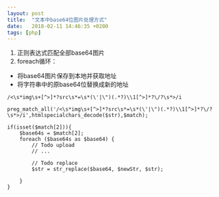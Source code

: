 ```yaml
---
layout: post
title:  "文本中base64位图片处理方式"
date:   2018-02-11 14:46:35 +0200
tags: [php]
---
```


1. 正则表达式匹配全部base64图片
2. foreach循环：
  - 将base64图片保存到本地并获取地址
  - 将字符串中的原base64位替换成新的地址

```
/<\s*img\s+[^>]*?src\s*=\s*(\'|\")(.*?)\\1[^>]*?\/?\s*>/i
```

```
preg_match_all('/<\s*img\s+[^>]*?src\s*=\s*(\'|\")(.*?)\\1[^>]*?\/?\s*>/i',htmlspecialchars_decode($str),$match);

if(isset($match[2])){
	$base64s = $match[2];
	foreach ($base64s as $base64) {
		// Todo upload
		// ...
		
		// Todo replace
		$str = str_replace($base64, $newStr, $str);

	}
}
```